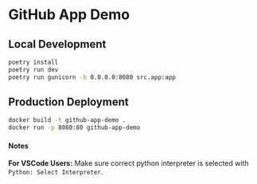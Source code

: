 # GitHub App Demo

## Local Development

```bash
poetry install
poetry run dev
poetry run gunicorn -b 0.0.0.0:8080 src.app:app
```

## Production Deployment

```bash
docker build -t github-app-demo .
docker run -p 8080:80 github-app-demo
```

#### Notes

**For VSCode Users:** Make sure correct python interpreter is selected with `Python: Select Interpreter`.